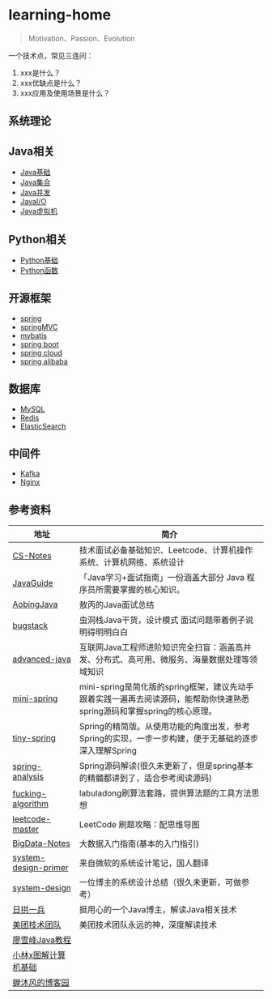# learning-home
> Motivation、Passion、Evolution

一个技术点，常见三连问：
1. xxx是什么？
2. xxx优缺点是什么？
3. xxx应用及使用场景是什么？
## 系统理论

## Java相关
- [Java基础](learn_note/java/base/JAVA_BASE.md)
- [Java集合](learn_note/java/base/COLLECTION.md)
- [Java并发](learn_note/java/base/CONCURRENCY.md)
- [JavaI/O](learn_note/java/base/JAVA_IO.md)
- [Java虚拟机](learn_note/java/base/JAVA_JVM.md)

## Python相关
- [Python基础](learn_note/python/base/PY_BASE.md)
- [Python函数](learn_note/python/base/PY_FUNC.md)

## 开源框架
- [spring]()
- [springMVC]()
- [mybatis]()
- [spring boot]()
- [spring cloud]()
- [spring alibaba]()

## 数据库
- [MySQL]()
- [Redis]()
- [ElasticSearch]()

## 中间件
- [Kafka]()
- [Nginx]()

## 参考资料
| 地址 | 简介 |
| --- | --- |
| [CS-Notes](https://github.com/CyC2018/CS-Notes) | 技术面试必备基础知识、Leetcode、计算机操作系统、计算机网络、系统设计 |
| [JavaGuide](https://github.com/Snailclimb/JavaGuide)| 「Java学习+面试指南」一份涵盖大部分 Java 程序员所需要掌握的核心知识。 |
| [AobingJava](https://github.com/AobingJava/JavaFamily) | 敖丙的Java面试总结 |
| [bugstack](https://bugstack.cn/) | 虫洞栈Java干货，设计模式 面试问题带着例子说明得明明白白 |
| [advanced-java](https://github.com/doocs/advanced-java) | 互联网Java工程师进阶知识完全扫盲：涵盖高并发、分布式、高可用、微服务、海量数据处理等领域知识 |
| [mini-spring](https://github.com/DerekYRC/mini-spring) | mini-spring是简化版的spring框架，建议先动手跟着实践一遍再去阅读源码，能帮助你快速熟悉spring源码和掌握spring的核心原理。|
| [tiny-spring](https://github.com/code4craft/tiny-spring)| Spring的精简版。从使用功能的角度出发，参考Spring的实现，一步一步构建，便于无基础的逐步深入理解Spring|
| [spring-analysis](https://github.com/seaswalker/spring-analysis) | Spring源码解读(很久未更新了，但是spring基本的精髓都讲到了，适合参考阅读源码) |
| [fucking-algorithm](https://github.com/labuladong/fucking-algorithm) | labuladong刷算法套路，提供算法题的工具方法思想 |
| [leetcode-master](https://github.com/youngyangyang04/leetcode-master) | LeetCode 刷题攻略：配思维导图 |
| [BigData-Notes](https://github.com/heibaiying/BigData-Notes) | 大数据入门指南(基本的入门指引) |
| [system-design-primer](https://github.com/donnemartin/system-design-primer/blob/master/README-zh-Hans.md) | 来自微软的系统设计笔记，国人翻译 |
| [system-design](https://github.com/soulmachine/system-design/blob/master/cn/SUMMARY.md) | 一位博主的系统设计总结（很久未更新，可做参考） |
| [日拱一兵](https://dayarch.top/) | 挺用心的一个Java博主，解读Java相关技术 |
| [美团技术团队](https://tech.meituan.com/) | 美团技术团队永远的神，深度解读技术 |
| [廖雪峰Java教程](https://www.liaoxuefeng.com/wiki/1252599548343744) |
| [小林x图解计算机基础](https://xiaolincoding.com) |
| [蝉沐风的博客园](https://www.cnblogs.com/chanmufeng) |